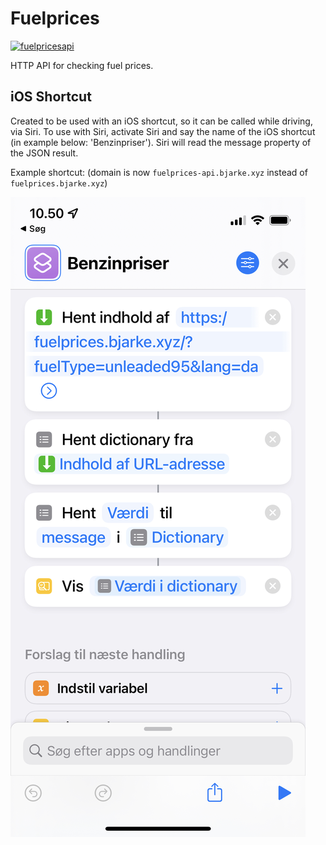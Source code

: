 # Fuelprices
[![fuelpricesapi](https://github.com/bjarke-xyz/go-monorepo/actions/workflows/fuelpricesapi.yaml/badge.svg)](https://github.com/bjarke-xyz/go-monorepo/actions/workflows/fuelpricesapi.yaml)

HTTP API for checking fuel prices.


## iOS Shortcut
Created to be used with an iOS shortcut, so it can be called while driving, via Siri. To use with Siri, activate Siri and say the name of the iOS shortcut (in example below: 'Benzinpriser'). Siri will read the message property of the JSON result.

Example shortcut: (domain is now `fuelprices-api.bjarke.xyz` instead of `fuelprices.bjarke.xyz`)

![ios shortcut](./docs/ios_shortcut.jpeg)